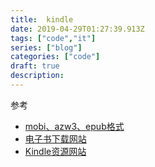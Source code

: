```yaml
---
title:  kindle
date: 2019-04-29T01:27:39.913Z
tags: ["code","it"]
series: ["blog"]
categories: ["code"]
draft: true
description:
---
```


参考  
- [mobi、azw3、epub格式](http://www.360doc.com/content/18/0828/18/7872436_781919924.shtml)
- [电子书下载网站](https://zhuanlan.zhihu.com/p/35051290)
- [Kindle资源网站](https://zhuanlan.zhihu.com/p/33860130)
